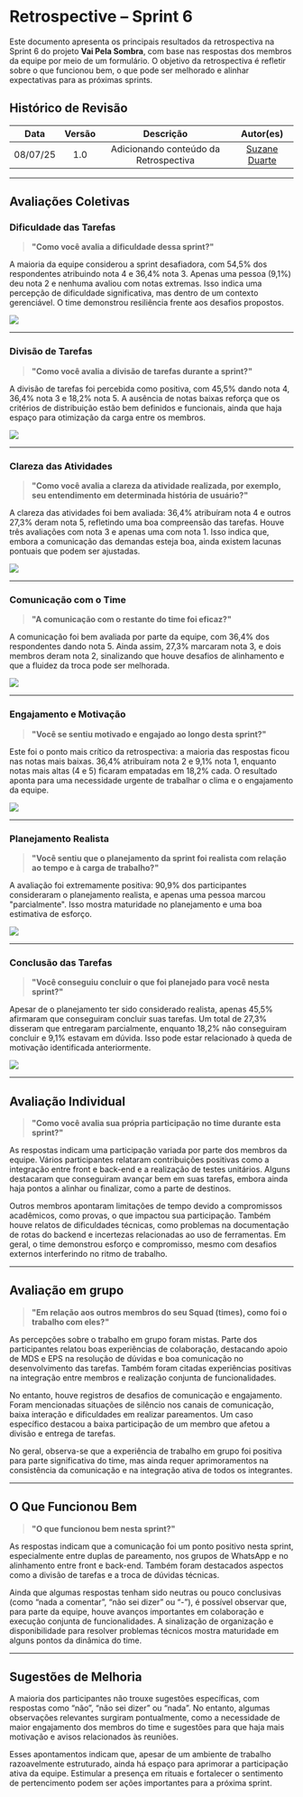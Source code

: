 # Retrospective – Sprint 6

Este documento apresenta os principais resultados da retrospectiva na Sprint 6 do projeto **Vai Pela Sombra**, com base nas respostas dos membros da equipe por meio de um formulário. O objetivo da retrospectiva é refletir sobre o que funcionou bem, o que pode ser melhorado e alinhar expectativas para as próximas sprints.

## Histórico de Revisão
| Data | Versão | Descrição | Autor(es)|
|:----:|:------:|:---------:|:--------:|
| 08/07/25 | 1.0 | Adicionando  conteúdo da Retrospectiva | [Suzane Duarte](https://github.com/suzaneaduarte)|

---

## Avaliações Coletivas

### Dificuldade das Tarefas 

> **"Como você avalia a dificuldade dessa sprint?"**

A maioria da equipe considerou a sprint desafiadora, com 54,5% dos respondentes atribuindo nota 4 e 36,4% nota 3. Apenas uma pessoa (9,1%) deu nota 2 e nenhuma avaliou com notas extremas. Isso indica uma percepção de dificuldade significativa, mas dentro de um contexto gerenciável. O time demonstrou resiliência frente aos desafios propostos.

![](../assets/dificuldade6.png)

---

### Divisão de Tarefas

> **"Como você avalia a divisão de tarefas durante a sprint?"**

A divisão de tarefas foi percebida como positiva, com 45,5% dando nota 4, 36,4% nota 3 e 18,2% nota 5. A ausência de notas baixas reforça que os critérios de distribuição estão bem definidos e funcionais, ainda que haja espaço para otimização da carga entre os membros.

![](../assets/divisao6.png)

---

### Clareza das Atividades

> **"Como você avalia a clareza da atividade realizada, por exemplo, seu entendimento em determinada história de usuário?"**

A clareza das atividades foi bem avaliada: 36,4% atribuíram nota 4 e outros 27,3% deram nota 5, refletindo uma boa compreensão das tarefas. Houve três avaliações com nota 3 e apenas uma com nota 1. Isso indica que, embora a comunicação das demandas esteja boa, ainda existem lacunas pontuais que podem ser ajustadas.

![](../assets/clareza6.png)

---

### Comunicação com o Time

> **"A comunicação com o restante do time foi eficaz?"**

A comunicação foi bem avaliada por parte da equipe, com 36,4% dos respondentes dando nota 5. Ainda assim, 27,3% marcaram nota 3, e dois membros deram nota 2, sinalizando que houve desafios de alinhamento e que a fluidez da troca pode ser melhorada.

![](../assets/comunicacao6.png)

---

### Engajamento e Motivação

> **"Você se sentiu motivado e engajado ao longo desta sprint?"**

Este foi o ponto mais crítico da retrospectiva: a maioria das respostas ficou nas notas mais baixas. 36,4% atribuíram nota 2 e 9,1% nota 1, enquanto notas mais altas (4 e 5) ficaram empatadas em 18,2% cada. O resultado aponta para uma necessidade urgente de trabalhar o clima e o engajamento da equipe.

![](../assets/motivacao6.png)

---

### Planejamento Realista

> **"Você sentiu que o planejamento da sprint foi realista com relação ao tempo e à carga de trabalho?"**

A avaliação foi extremamente positiva: 90,9% dos participantes consideraram o planejamento realista, e apenas uma pessoa marcou "parcialmente". Isso mostra maturidade no planejamento e uma boa estimativa de esforço.

![](../assets/planejamento6.png)

---

### Conclusão das Tarefas

> **"Você conseguiu concluir o que foi planejado para você nesta sprint?"**

Apesar de o planejamento ter sido considerado realista, apenas 45,5% afirmaram que conseguiram concluir suas tarefas. Um total de 27,3% disseram que entregaram parcialmente, enquanto 18,2% não conseguiram concluir e 9,1% estavam em dúvida. Isso pode estar relacionado à queda de motivação identificada anteriormente.

![](../assets/conclusao6.png)

---

## Avaliação Individual

> **"Como você avalia sua própria participação no time durante esta sprint?"**

As respostas indicam uma participação variada por parte dos membros da equipe. Vários participantes relataram contribuições positivas como a integração entre front e back-end e a realização de testes unitários. Alguns destacaram que conseguiram avançar bem em suas tarefas, embora ainda haja pontos a alinhar ou finalizar, como a parte de destinos.

Outros membros apontaram limitações de tempo devido a compromissos acadêmicos, como provas, o que impactou sua participação. Também houve relatos de dificuldades técnicas, como problemas na documentação de rotas do backend e incertezas relacionadas ao uso de ferramentas. Em geral, o time demonstrou esforço e compromisso, mesmo com desafios externos interferindo no ritmo de trabalho.

---

## Avaliação em grupo 

> **"Em relação aos outros membros do seu Squad (times), como foi o trabalho com eles?"**

As percepções sobre o trabalho em grupo foram mistas. Parte dos participantes relatou boas experiências de colaboração, destacando apoio de MDS e EPS na resolução de dúvidas e boa comunicação no desenvolvimento das tarefas. Também foram citadas experiências positivas na integração entre membros e realização conjunta de funcionalidades.

No entanto, houve registros de desafios de comunicação e engajamento. Foram mencionadas situações de silêncio nos canais de comunicação, baixa interação e dificuldades em realizar pareamentos. Um caso específico destacou a baixa participação de um membro que afetou a divisão e entrega de tarefas.

No geral, observa-se que a experiência de trabalho em grupo foi positiva para parte significativa do time, mas ainda requer aprimoramentos na consistência da comunicação e na integração ativa de todos os integrantes.


---

## O Que Funcionou Bem

> **"O que funcionou bem nesta sprint?"**

As respostas indicam que a comunicação foi um ponto positivo nesta sprint, especialmente entre duplas de pareamento, nos grupos de WhatsApp e no alinhamento entre front e back-end. Também foram destacados aspectos como a divisão de tarefas e a troca de dúvidas técnicas.

Ainda que algumas respostas tenham sido neutras ou pouco conclusivas (como “nada a comentar”, “não sei dizer” ou “-”), é possível observar que, para parte da equipe, houve avanços importantes em colaboração e execução conjunta de funcionalidades. A sinalização de organização e disponibilidade para resolver problemas técnicos mostra maturidade em alguns pontos da dinâmica do time.

---

## Sugestões de Melhoria

A maioria dos participantes não trouxe sugestões específicas, com respostas como “não”, “não sei dizer” ou “nada”. No entanto, algumas observações relevantes surgiram pontualmente, como a necessidade de maior engajamento dos membros do time e sugestões para que haja mais motivação e avisos relacionados às reuniões.

Esses apontamentos indicam que, apesar de um ambiente de trabalho razoavelmente estruturado, ainda há espaço para aprimorar a participação ativa da equipe. Estimular a presença em rituais e fortalecer o sentimento de pertencimento podem ser ações importantes para a próxima sprint.